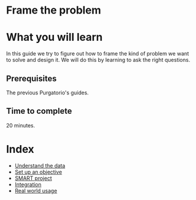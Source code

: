 # Frame the problem

# What you will learn 
In this guide we try to figure out how to frame the kind of problem we want to solve and design it. 
We will do this by learning to ask the right questions. 

## Prerequisites
The previous Purgatorio's guides.

## Time to complete
20 minutes.

# Index
- [Understand the data](#Understand-the-data)
- [Set up an objective](Set-up-an-objective)
- [SMART project](#SMART-project)
- [Integration](#Integration)
- [Real world usage](#Real-world-usage)
